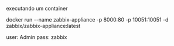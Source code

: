 executando um container

docker run --name zabbix-appliance -p 8000:80 -p 10051:10051 -d zabbix/zabbix-appliance:latest

user: Admin
pass: zabbix
